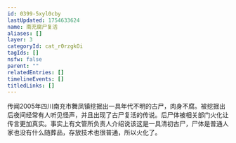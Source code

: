 ```yaml
---
id: 0399-5xyl0cby
lastUpdated: 1754633624
name: 南充腐尸复活
aliases: []
layer: 3
categoryId: cat_r0rzgkOi
tagIds: []
nsfw: false
parent: ""
relatedEntries: []
timelineEvents: []
titledLinks: []
---
```


传闻2005年四川南充市舞凤镇挖掘出一具年代不明的古尸，肉身不腐。被挖掘出后夜间经常有人听见怪声，并且出现了古尸复活的传说。后尸体被相关部门火化让传言更加真实。事实上有文管所负责人介绍说该这是一具清初古尸，尸体是普通人家也没有什么随葬品，存放技术也很普通，所以火化了。